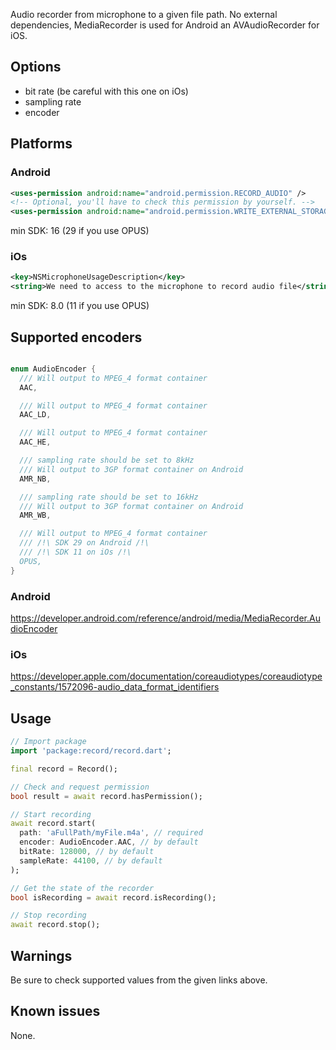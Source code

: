 Audio recorder from microphone to a given file path.
No external dependencies, MediaRecorder is used for Android an AVAudioRecorder for iOS.

## Options
- bit rate (be careful with this one on iOs)
- sampling rate
- encoder

## Platforms

### Android
```xml
<uses-permission android:name="android.permission.RECORD_AUDIO" />
<!-- Optional, you'll have to check this permission by yourself. -->
<uses-permission android:name="android.permission.WRITE_EXTERNAL_STORAGE" />
```
min SDK: 16 (29 if you use OPUS)

### iOs
```xml
<key>NSMicrophoneUsageDescription</key>
<string>We need to access to the microphone to record audio file</string>
```
min SDK: 8.0 (11 if you use OPUS)

## Supported encoders
```dart

enum AudioEncoder {
  /// Will output to MPEG_4 format container
  AAC,

  /// Will output to MPEG_4 format container
  AAC_LD,

  /// Will output to MPEG_4 format container
  AAC_HE,

  /// sampling rate should be set to 8kHz
  /// Will output to 3GP format container on Android
  AMR_NB,

  /// sampling rate should be set to 16kHz
  /// Will output to 3GP format container on Android
  AMR_WB,

  /// Will output to MPEG_4 format container
  /// /!\ SDK 29 on Android /!\
  /// /!\ SDK 11 on iOs /!\
  OPUS,
}
```

### Android
https://developer.android.com/reference/android/media/MediaRecorder.AudioEncoder
### iOs
https://developer.apple.com/documentation/coreaudiotypes/coreaudiotype_constants/1572096-audio_data_format_identifiers

## Usage
```dart
// Import package
import 'package:record/record.dart';

final record = Record();

// Check and request permission
bool result = await record.hasPermission();

// Start recording
await record.start(
  path: 'aFullPath/myFile.m4a', // required
  encoder: AudioEncoder.AAC, // by default
  bitRate: 128000, // by default
  sampleRate: 44100, // by default
);

// Get the state of the recorder
bool isRecording = await record.isRecording();

// Stop recording
await record.stop();
```

## Warnings
Be sure to check supported values from the given links above.

## Known issues
None.